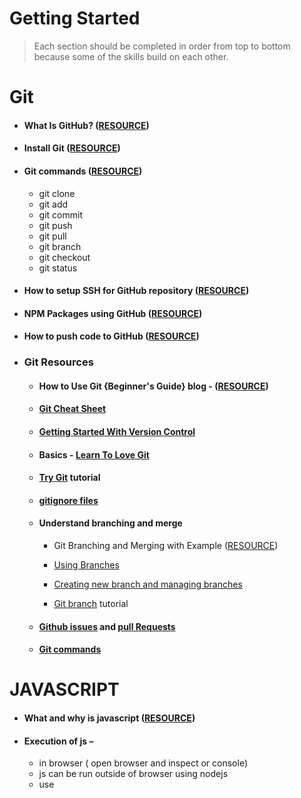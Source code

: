 # Getting Started

> Each section should be completed in order from top to bottom because some of the skills build on each other.
# Git
- #### What Is GitHub? ([RESOURCE](https://youtu.be/T6o3Ci8Ieag))
- #### Install Git ([RESOURCE](https://youtu.be/T6o3Ci8Ieag))

- #### Git commands ([RESOURCE](https://git-scm.com/downloads))
  - git clone
  - git add
  - git commit 
  - git push
  - git pull
  - git branch
  - git checkout
  - git status 

- #### How to setup SSH for GitHub repository ([RESOURCE](https://youtu.be/snCP3c7wXw0))

- #### NPM Packages using GitHub ([RESOURCE](https://youtu.be/7CNC0QBCY-Y))
 
- #### How to push code to GitHub ([RESOURCE](https://youtu.be/qb5DSakkW8Y))
  

- ### Git Resources
   - #### How to Use Git {Beginner's Guide} blog - ([RESOURCE](https://phoenixnap.com/kb/how-to-use-git))
   
   - #### [Git Cheat Sheet](https://github.com/github/training-kit/blob/master/downloads/github-git-cheat-sheet.pdf)

   - #### [Getting Started With Version Control](https://git-scm.com/book/en/v2/Getting-Started-About-Version-Control)

    - #### Basics - [Learn To Love Git](https://medium.com/designing-atlassian/learn-to-love-git-part-one-the-basics-90429f456ace)

    - #### [Try Git](https://try.github.io/) tutorial

    - #### [gitignore files](https://help.github.com/articles/ignoring-files/)

    - #### Understand branching and merge
      - Git Branching and Merging with Example ([RESOURCE](https://youtu.be/hufGg2mf7eA))

      - [Using Branches](https://www.atlassian.com/git/tutorials/using-branches)

      - [Creating new branch and managing branches](https://github.com/Kunena/Kunena-Forum/wiki/Create-a-new-branch-with-git-and-manage-branches)

      - [Git branch](https://learngitbranching.js.org/) tutorial

    - #### [Github issues](https://guides.github.com/features/issues/) and [pull Requests](https://yangsu.github.io/pull-request-tutorial/)
    
    - #### [Git commands](https://medium.freecodecamp.org/git-cheat-sheet-and-best-practices-c6ce5321f52)


# JAVASCRIPT
- #### What and why is javascript  ([RESOURCE](https://blog.hubspot.com/website/what-is-javascript))

- #### Execution of js –

   - in browser ( open browser and inspect or console) 
   - js can be run outside of browser using nodejs
   - use <script> tag inside any html doc and run that html file

- #### Variables – var, let and const ([RESOURCE](https://www.javatpoint.com/javascript-variable))
  

- #### Data types  - They are primitive (String, Number, Boolean, Undefined, Null) and non-primitive data types (Object, Arrays)  ([RESOURCE](https://www.programiz.com/javascript/data-types))

- #### Template Literals ([RESOURCE](https://developer.mozilla.org/en-US/docs/Web/JavaScript/Reference/Template_literals))

- #### Operators ([RESOURCE](https://www.javatpoint.com/javascript-operators))

                     
- #### String and its methods ([RESOURCE](https://www.javatpoint.com/javascript-string))

- #### Conditional Statements – if , else, else-if , nested if-else switch ([RESOURCE](https://developer.mozilla.org/en-US/docs/Learn/JavaScript/Building_blocks/conditionals))

- #### Loops – for , while, do-while, for-in and for-each ([RESOURCE](https://www.javatpoint.com/javascript-loop))

- #### Functions – ([RESOURCE](https://www.javatpoint.com/javascript-function))
  
- #### Arrow Functions  ([RESOURCE](https://developer.mozilla.org/en-US/docs/Web/JavaScript/Reference/Functions/Arrow_functions))

- #### Objects ([RESOURCE](https://www.javatpoint.com/javascript-objects))

- #### Arrays ([RESOURCE](https://developer.mozilla.org/en-US/docs/Web/JavaScript/Reference/Global_Objects/Array))

- #### Promise - ([RESOURCE](https://developer.mozilla.org/en-US/docs/Web/JavaScript/Reference/Global_Objects/Promise))

- #### Then - ([RESOURCE](https://developer.mozilla.org/en-US/docs/Web/JavaScript/Reference/Global_Objects/Promise/then))

- #### Catch - ([RESOURCE](https://developer.mozilla.org/en-US/docs/Web/JavaScript/Reference/Global_Objects/Promise/catch))

- #### Finally - ([RESOURCE](https://developer.mozilla.org/en-US/docs/Web/JavaScript/Reference/Global_Objects/Promise/finally))

- #### All - ([RESOURCE](https://developer.mozilla.org/en-US/docs/Web/JavaScript/Reference/Global_Objects/Promise/all))

- #### async/await – ([RESOURCE](https://exploringjs.com/es2016-es2017/ch_async-functions.html)) ([RESOURCE VIDEO](https://youtu.be/bLre6Uf4Op0))

- #### DOM and BOM ([RESOURCE](https://youtu.be/xOCzjgjedRc))

- #### Classes – read all the sub-topics of Classes also ([RESOURCE](https://developer.mozilla.org/en-US/docs/Web/JavaScript/Reference/Classes)) ([RESOURCE VIDEO](https://youtu.be/7RpdfkSyJfU))

- #### Exception handling – try, catch, throw ([RESOURCE](https://www.w3schools.com/js/js_errors.asp)) ([RESOURCE VIDEO](https://youtu.be/WRNBQCl_cPU))

- #### Strict mode – ([RESOURCE](https://developer.mozilla.org/en-US/docs/Web/JavaScript/Reference/Strict_mode))

 # HTML & CSS
 
 #React
